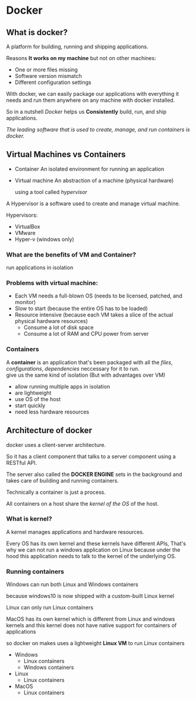 # Docker

## What is docker?

A platform for building, running and shipping applications.

Reasons **It works on my machine** but not on other machines:

-   One or more files missing
-   Software version mismatch
-   Different configuration settings

With docker, we can easily package our applications with everything it needs and run them anywhere on any machine with docker installed.

So in a nutshell _Docker_ helps us **Consistently** build, run, and ship applications.

_The leading software that is used to create, manage, and run containers is docker._

## Virtual Machines vs Containers

-   Container
    An isolated environment for running an application
-   Virtual machine
    An abstraction of a machine (physical hardware)

    using a tool called _hypervisor_

A Hypervisor is a software used to create and manage virtual machine.

Hypervisors:

-   VirtualBox
-   VMware
-   Hyper-v (windows only)

### What are the benefits of VM and Container?

run applications in isolation

### Problems with virtual machine:

-   Each VM needs a full-blown OS (needs to be licensed, patched, and monitor)
-   Slow to start (because the entire OS has to be loaded)
-   Resource intensive (because each VM takes a slice of the actual physical hardware resources)
    -   Consume a lot of disk space
    -   Consume a lot of RAM and CPU power from server

### Containers

A **container** is an application that's been packaged with all the _files_, _configurations_, _dependencies_ neccessary for it to run.  
give us the same kind of isolation (But with advantages over VM)

-   allow running multiple apps in isolation
-   are lightweight
-   use OS of the host
-   start quickly
-   need less hardware resources

## Architecture of docker

docker uses a client-server architecture.

So it has a client component that talks to a server component using a RESTful API.

The server also called the **DOCKER ENGINE** sets in the background and takes care of building and running containers.

Technically a container is just a process.

All containers on a host share the _kernel of the OS_ of the host.

### What is kernel?

A kernel manages applications and hardware resources.

Every OS has its own kernel and these kernels have different APIs, That's why we can not run a windows application on Linux because under the hood this application needs to talk to the kernel of the underlying OS.

### Running containers

Windows can run both Linux and Windows containers

because windows10 is now shipped with a custom-built Linux kernel

Linux can only run Linux containers

MacOS has its own kernel which is different from Linux and windows kernels and this kernel does not have native support for containers of applications

so docker on makes uses a lightweight **Linux VM** to run Linux containers

-   Windows
    -   Linux containers
    -   Windows containers
-   Linux
    -   Linux containers
-   MacOS
    -   Linux containers
